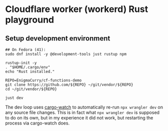 # Cloudflare worker (workerd) Rust playground

## Setup development environment

```
## On Fedora (41):
sudo dnf install -y @development-tools just rustup npm

rustup-init -y
. "$HOME/.cargo/env"
echo "Rust installed."

REPO=EnigmaCurry/cf-functions-demo
git clone https://github.com/${REPO} ~/git/vendor/${REPO}
cd ~/git/vendor/${REPO}

just dev
```

The dev loop uses
[cargo-watch](https://github.com/watchexec/cargo-watch) to
automatically re-run `npx wrangler dev` on any source file changes.
This is in fact what `npx wrangler dev` is supposed to do on its own,
but in my experience it did not work, but restarting the process via
cargo-watch does.
